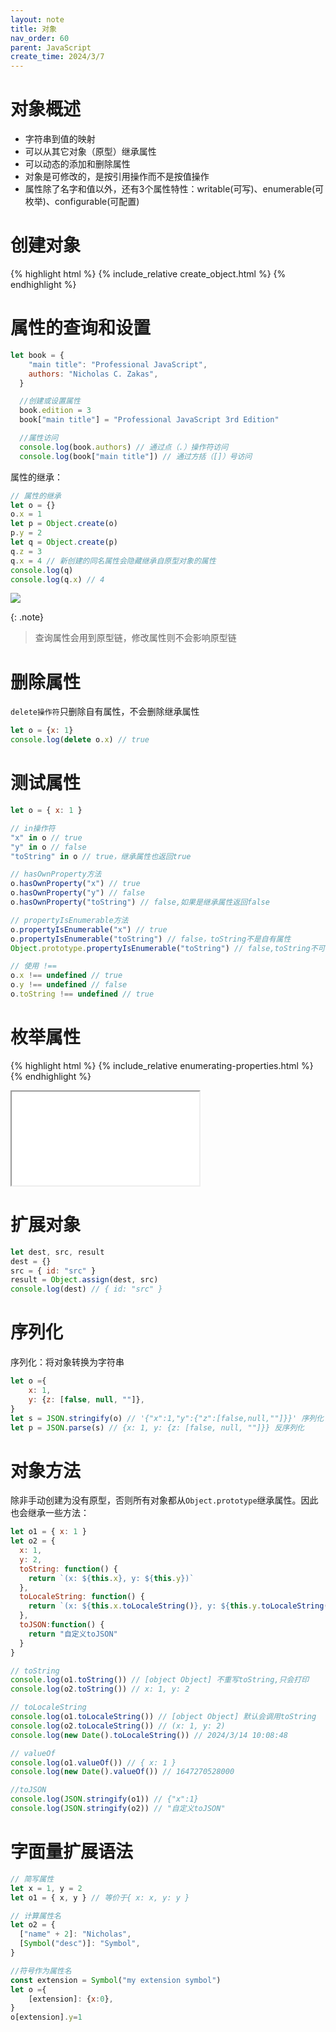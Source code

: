 ```yaml
---
layout: note
title: 对象
nav_order: 60
parent: JavaScript
create_time: 2024/3/7
---
```


# 对象概述

- 字符串到值的映射
- 可以从其它对象（原型）继承属性
- 可以动态的添加和删除属性
- 对象是可修改的，是按引用操作而不是按值操作
- 属性除了名字和值以外，还有3个属性特性：writable(可写)、enumerable(可枚举)、configurable(可配置)

# 创建对象

{% highlight html %}
{% include_relative create_object.html %}
{% endhighlight %}

# 属性的查询和设置

```javascript
let book = {
    "main title": "Professional JavaScript",
    authors: "Nicholas C. Zakas",
  }

  //创建或设置属性
  book.edition = 3
  book["main title"] = "Professional JavaScript 3rd Edition"

  //属性访问
  console.log(book.authors) // 通过点（.）操作符访问
  console.log(book["main title"]) // 通过方括（[]）号访问
```

属性的继承：

```javascript
// 属性的继承
let o = {}
o.x = 1
let p = Object.create(o)
p.y = 2
let q = Object.create(p)
q.z = 3
q.x = 4 // 新创建的同名属性会隐藏继承自原型对象的属性
console.log(q)
console.log(q.x) // 4
```

![](https://cdn.jsdelivr.net/gh/luguosong/images@master/blog-img/202403111410978.png)

{: .note}
> 查询属性会用到原型链，修改属性则不会影响原型链

# 删除属性

`delete操作符`只删除自有属性，不会删除继承属性

```javascript
let o = {x: 1}
console.log(delete o.x) // true
```

# 测试属性

```javascript
let o = { x: 1 }

// in操作符
"x" in o // true
"y" in o // false
"toString" in o // true，继承属性也返回true

// hasOwnProperty方法
o.hasOwnProperty("x") // true
o.hasOwnProperty("y") // false
o.hasOwnProperty("toString") // false,如果是继承属性返回false

// propertyIsEnumerable方法
o.propertyIsEnumerable("x") // true
o.propertyIsEnumerable("toString") // false，toString不是自有属性
Object.prototype.propertyIsEnumerable("toString") // false,toString不可以枚举

// 使用 !==
o.x !== undefined // true
o.y !== undefined // false
o.toString !== undefined // true
```

# 枚举属性

{% highlight html %}
{% include_relative enumerating-properties.html %}
{% endhighlight %}

<iframe src="enumerating-properties.html"></iframe>

# 扩展对象

```javascript
let dest, src, result
dest = {}
src = { id: "src" }
result = Object.assign(dest, src)
console.log(dest) // { id: "src" }
```

# 序列化

序列化：将对象转换为字符串

```javascript
let o ={
    x: 1,
    y: {z: [false, null, ""]},
}
let s = JSON.stringify(o) // '{"x":1,"y":{"z":[false,null,""]}}' 序列化
let p = JSON.parse(s) // {x: 1, y: {z: [false, null, ""]}} 反序列化
```

# 对象方法

除非手动创建为没有原型，否则所有对象都从`Object.prototype`继承属性。因此也会继承一些方法：

```javascript
let o1 = { x: 1 }
let o2 = {
  x: 1,
  y: 2,
  toString: function() {
    return `(x: ${this.x}, y: ${this.y})`
  },
  toLocaleString: function() {
    return `(x: ${this.x.toLocaleString()}, y: ${this.y.toLocaleString()})`
  },
  toJSON:function() {
    return "自定义toJSON"
  }
}

// toString
console.log(o1.toString()) // [object Object] 不重写toString,只会打印
console.log(o2.toString()) // x: 1, y: 2

// toLocaleString
console.log(o1.toLocaleString()) // [object Object] 默认会调用toString
console.log(o2.toLocaleString()) // (x: 1, y: 2)
console.log(new Date().toLocaleString()) // 2024/3/14 10:08:48

// valueOf
console.log(o1.valueOf()) // { x: 1 }
console.log(new Date().valueOf()) // 1647270528000

//toJSON
console.log(JSON.stringify(o1)) // {"x":1}
console.log(JSON.stringify(o2)) // "自定义toJSON"
```

# 字面量扩展语法

```javascript
// 简写属性
let x = 1, y = 2
let o1 = { x, y } // 等价于{ x: x, y: y }

// 计算属性名
let o2 = {
  ["name" + 2]: "Nicholas",
  [Symbol("desc")]: "Symbol",
} 

//符号作为属性名
const extension = Symbol("my extension symbol")
let o ={
    [extension]: {x:0},
}
o[extension].y=1


```

